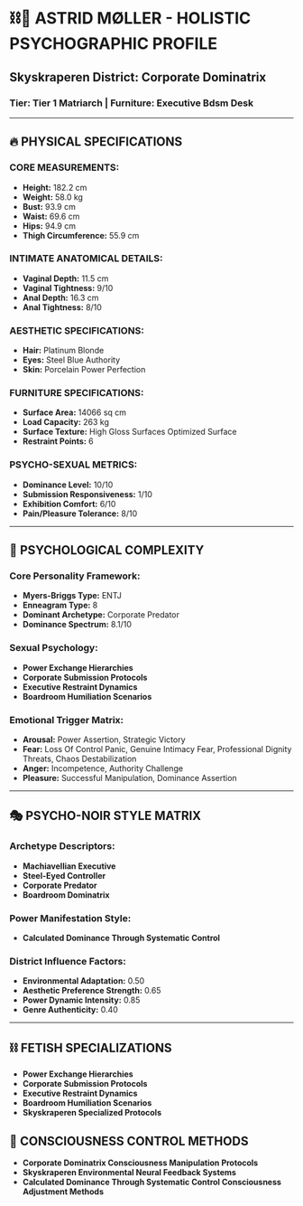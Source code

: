 # ⛓️💋 ASTRID MØLLER - HOLISTIC PSYCHOGRAPHIC PROFILE
## Skyskraperen District: Corporate Dominatrix
### Tier: Tier 1 Matriarch | Furniture: Executive Bdsm Desk

---

## 🔥 **PHYSICAL SPECIFICATIONS**

### **CORE MEASUREMENTS:**
- **Height:** 182.2 cm
- **Weight:** 58.0 kg
- **Bust:** 93.9 cm
- **Waist:** 69.6 cm
- **Hips:** 94.9 cm
- **Thigh Circumference:** 55.9 cm

### **INTIMATE ANATOMICAL DETAILS:**
- **Vaginal Depth:** 11.5 cm
- **Vaginal Tightness:** 9/10
- **Anal Depth:** 16.3 cm
- **Anal Tightness:** 8/10

### **AESTHETIC SPECIFICATIONS:**
- **Hair:** Platinum Blonde
- **Eyes:** Steel Blue Authority
- **Skin:** Porcelain Power Perfection

### **FURNITURE SPECIFICATIONS:**
- **Surface Area:** 14066 sq cm
- **Load Capacity:** 263 kg
- **Surface Texture:** High Gloss Surfaces Optimized Surface
- **Restraint Points:** 6

### **PSYCHO-SEXUAL METRICS:**
- **Dominance Level:** 10/10
- **Submission Responsiveness:** 1/10
- **Exhibition Comfort:** 6/10
- **Pain/Pleasure Tolerance:** 8/10

---

## 🧠 **PSYCHOLOGICAL COMPLEXITY**

### **Core Personality Framework:**
- **Myers-Briggs Type:** ENTJ
- **Enneagram Type:** 8
- **Dominant Archetype:** Corporate Predator
- **Dominance Spectrum:** 8.1/10

### **Sexual Psychology:**
- **Power Exchange Hierarchies**
- **Corporate Submission Protocols**
- **Executive Restraint Dynamics**
- **Boardroom Humiliation Scenarios**

### **Emotional Trigger Matrix:**
- **Arousal:** Power Assertion, Strategic Victory
- **Fear:** Loss Of Control Panic, Genuine Intimacy Fear, Professional Dignity Threats, Chaos Destabilization
- **Anger:** Incompetence, Authority Challenge
- **Pleasure:** Successful Manipulation, Dominance Assertion

---

## 🎭 **PSYCHO-NOIR STYLE MATRIX**

### **Archetype Descriptors:**
- **Machiavellian Executive**
- **Steel-Eyed Controller**
- **Corporate Predator**
- **Boardroom Dominatrix**

### **Power Manifestation Style:**
- **Calculated Dominance Through Systematic Control**

### **District Influence Factors:**
- **Environmental Adaptation:** 0.50
- **Aesthetic Preference Strength:** 0.65
- **Power Dynamic Intensity:** 0.85
- **Genre Authenticity:** 0.40

---

## ⛓️ **FETISH SPECIALIZATIONS**
- **Power Exchange Hierarchies**
- **Corporate Submission Protocols**
- **Executive Restraint Dynamics**
- **Boardroom Humiliation Scenarios**
- **Skyskraperen Specialized Protocols**

## 💋 **CONSCIOUSNESS CONTROL METHODS**
- **Corporate Dominatrix Consciousness Manipulation Protocols**
- **Skyskraperen Environmental Neural Feedback Systems**
- **Calculated Dominance Through Systematic Control Consciousness Adjustment Methods**

